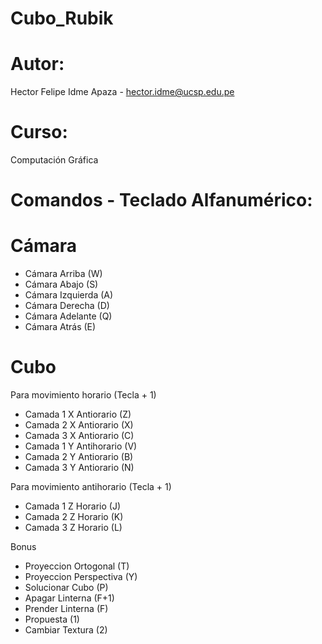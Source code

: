 # Cubo_Rubik
# Autor: 
Hector Felipe Idme Apaza  - hector.idme@ucsp.edu.pe
# Curso:
Computación Gráfica
# Comandos - Teclado Alfanumérico:
# Cámara
- Cámara Arriba (W)
- Cámara Abajo (S)
- Cámara Izquierda (A)
- Cámara Derecha (D)
- Cámara Adelante (Q) 
- Cámara Atrás (E)
# Cubo
Para movimiento horario (Tecla + 1)
- Camada 1 X Antiorario (Z)
- Camada 2 X Antiorario (X)
- Camada 3 X Antiorario (C)
- Camada 1 Y Antihorario (V)
- Camada 2 Y Antiorario (B)
- Camada 3 Y Antiorario (N)

Para movimiento antihorario (Tecla + 1)

- Camada 1 Z Horario (J)
- Camada 2 Z Horario (K)
- Camada 3 Z Horario (L)

Bonus

- Proyeccion Ortogonal (T)
- Proyeccion Perspectiva (Y)
- Solucionar Cubo (P)
- Apagar Linterna (F+1)
- Prender Linterna (F)
- Propuesta  (1)
- Cambiar Textura (2)
